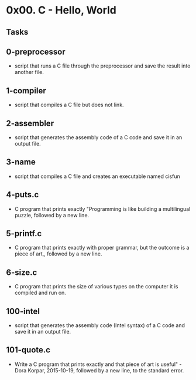 # 0x00. C - Hello, World
## Tasks
## 0-preprocessor

* script that runs a C file through the preprocessor and save the result into another file.

## 1-compiler

* script that compiles a C file but does not link.

## 2-assembler

* script that generates the assembly code of a C code and save it in an output file.

## 3-name

* script that compiles a C file and creates an executable named cisfun

## 4-puts.c

*  C program that prints exactly "Programming is like building a multilingual puzzle, followed by a new line.

## 5-printf.c

* C program that prints exactly with proper grammar, but the outcome is a piece of art,, followed by a new line.

## 6-size.c

*  C program that prints the size of various types on the computer it is compiled and run on.

## 100-intel

* script that generates the assembly code (Intel syntax) of a C code and save it in an output file.

## 101-quote.c

* Write a C program that prints exactly and that piece of art is useful" - Dora Korpar, 2015-10-19, followed by a new line, to the standard error.
